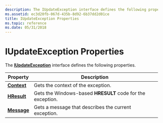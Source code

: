 ```yaml
---
description: The IUpdateException interface defines the following properties.
ms.assetid: ec3d20fb-067d-435b-8d92-6b37dd2d01ce
title: IUpdateException Properties
ms.topic: reference
ms.date: 05/31/2018
---
```


# IUpdateException Properties

The [**IUpdateException**](/windows/desktop/api/Wuapi/nn-wuapi-iupdateexception) interface defines the following properties.



| Property                                    | Description                                                |
|---------------------------------------------|------------------------------------------------------------|
| [**Context**](/windows/desktop/api/Wuapi/nf-wuapi-iupdateexception-get_context) | Gets the context of the exception.                         |
| [**HResult**](/windows/desktop/api/Wuapi/nf-wuapi-iupdateexception-get_hresult) | Gets the Windows-based **HRESULT** code for the exception. |
| [**Message**](/windows/desktop/api/Wuapi/nf-wuapi-iupdateexception-get_message) | Gets a message that describes the current exception.       |



 

 

 



